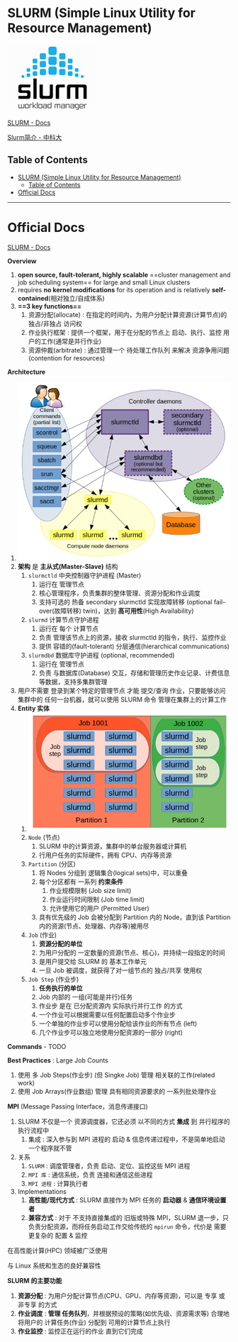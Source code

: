 # SLURM (Simple Linux Utility for Resource Management)

<img src="Pics/slurm001.png" width=200>

[SLURM - Docs](https://slurm.schedmd.com/)

[Slurm简介 - 中科大](https://scc.ustc.edu.cn/hmli/doc/linux/slurm-install/slurm-install.html)

## Table of Contents

- [SLURM (Simple Linux Utility for Resource Management)](#slurm-simple-linux-utility-for-resource-management)
  - [Table of Contents](#table-of-contents)
- [Official Docs](#official-docs)


---

# Official Docs

[SLURM - Docs](https://slurm.schedmd.com/)

**Overview**
1. **open source, fault-tolerant, highly scalable** ==cluster management and job scheduling system== for large and small Linux clusters
2. requires **no kernel modifications** for its operation and is relatively **self-contained**(相对独立/自成体系)
3. **==3 key functions==**
   1. 资源分配(allocate) : 在指定的时间内，为用户分配计算资源(计算节点)的 独占/非独占 访问权
   2. 作业执行框架 : 提供一个框架，用于在分配的节点上 启动、执行、监控 用户的工作(通常是并行作业)
   3. 资源仲裁(arbitrate) : 通过管理一个 待处理工作队列 来解决 资源争用问题(contention for resources)


**Architecture**
1. <img src="Pics/slurm002.png" width=500>
2. **架构** 是 **主从式(Master-Slave)** 结构
   1. `slurmctld` 中央控制器守护进程 (Master)
      1. 运行在 管理节点
      2. 核心管理程序，负责集群的整体管理、资源分配和作业调度
      3. 支持可选的 热备 secondary slurmctld 实现故障转移 (optional fail-over(故障转移) twin)，达到 **高可用性**(High Availability)
   2. `slurmd` 计算节点守护进程
      1. 运行在 每个 计算节点
      2. 负责 管理该节点上的资源，接收 slurmctld 的指令，执行、监控作业
      3. 提供 容错的(fault-tolerant) 分层通信(hierarchical communications)
   3. `slurmdbd` 数据库守护进程 (optional, recommended)
      1. 运行在 管理节点
      2. 负责 与数据库(Database) 交互，存储和管理历史作业记录、计费信息等数据，支持多集群管理
3. 用户不需要 登录到某个特定的管理节点 才能 提交/查询 作业，只要能够访问集群中的 任何一台机器，就可以使用 SLURM 命令 管理在集群上的计算工作
4. **Entity 实体**
   1. <img src="Pics/slurm003.png" width=500>
   2. `Node` (节点)
      1. SLURM 中的计算资源，集群中的单台服务器或计算机
      2. 行用户任务的实际硬件，拥有 CPU、内存等资源
   3. `Partition` (分区)
      1. 将 Nodes 分组到 逻辑集合(logical sets)中，可以重叠
      2. 每个分区都有 一系列 **约束条件**
         1. 作业规模限制 (Job size limit)
         2. 作业运行时间限制 (Job time limit)
         3. 允许使用它的用户 (Permitted User)
      3. 具有优先级的 Job 会被分配到 Partition 内的 Node，直到该 Partition 内的资源(节点、处理器、内存等)被用尽
   4. `Job` (作业)
      1. **资源分配的单位**
      2. 为用户分配的 一定数量的资源(节点、核心)，并持续一段指定的时间
      3. 是用户提交给 SLURM 的 基本工作单元
      4. 一旦 Job 被调度，就获得了对一组节点的 独占/共享 使用权
   5. `Job Step` (作业步)
      1. **任务执行的单位**
      2. Job 内部的 一组(可能是并行)任务
      3. 作业步 是在 已分配资源内 实际执行并行工作 的方式
      4. 一个作业可以根据需要以任何配置启动多个作业步
      5. 一个单独的作业步可以使用分配给该作业的所有节点 (left)
      6. 几个作业步可以独立地使用分配资源的一部分 (right)

**Commands** - TODO


**Best Practices** : Large Job Counts
1. 使用 多 Job Steps(作业步) (但 Singke Job) 管理 相关联的工作(related work)
2. 使用 Job Arrays(作业数组) 管理 具有相同资源要求的 一系列批处理作业

**MPI** (Message Passing Interface，消息传递接口)
1. SLURM 不仅是一个 资源调度器，它还必须 以不同的方式 **集成** 到 并行程序的执行流程中
   1. 集成 : 深入参与到 MPI 进程的 启动 & 信息传递过程中，不是简单地启动一个程序就不管
2. 关系
   1. `SLURM` : 调度管理者，负责 启动、定位、监控这些 MPI 进程
   2. `MPI 库` : 通信系统，负责 连接和通信这些进程
   3. `MPI 进程` : 计算执行者
3. Implementations
   1. **高性能/现代方式** : SLURM 直接作为 MPI 任务的 **启动器** & **通信环境设置者**
   2. **兼容方式** : 对于 不支持直接集成的 旧版或特殊 MPI，SLURM 退一步，只负责分配资源，而将任务启动工作交给传统的 `mpirun` 命令，代价是 需要更复杂的 配置 & 监控














在高性能计算(HPC) 领域被广泛使用

与 Linux 系统和生态的良好兼容性

**SLURM 的主要功能**
1. **资源分配** : 为用户分配计算节点(CPU、GPU、内存等资源)，可以是 专享 或 非专享 的方式
2. **作业调度** : **管理 任务队列**，并根据预设的策略(如优先级、资源需求等) 合理地将用户的 计算任务(作业) 分配到 可用的计算节点上执行
3. **作业监控** : 监控正在运行的作业 直到它们完成







